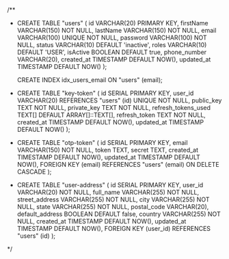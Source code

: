 /\*\*

- CREATE TABLE "users" (
  id VARCHAR(20) PRIMARY KEY,
  firstName VARCHAR(150) NOT NULL,
  lastName VARCHAR(150) NOT NULL,
  email VARCHAR(100) UNIQUE NOT NULL,
  password VARCHAR(100) NOT NULL,
  status VARCHAR(10) DEFAULT 'inactive',
  roles VARCHAR(10) DEFAULT 'USER',
  isActive BOOLEAN DEFAULT true,
  phone_number VARCHAR(20),
  created_at TIMESTAMP DEFAULT NOW(),
  updated_at TIMESTAMP DEFAULT NOW()
  );

  CREATE INDEX idx_users_email ON "users" (email);

- CREATE TABLE "key-token" (
  id SERIAL PRIMARY KEY,
  user_id VARCHAR(20) REFERENCES "users" (id) UNIQUE NOT NULL,
  public_key TEXT NOT NULL,
  private_key TEXT NOT NULL,
  refresh_tokens_used TEXT[] DEFAULT ARRAY[]::TEXT[],
  refresh_token TEXT NOT NULL,
  created_at TIMESTAMP DEFAULT NOW(),
  updated_at TIMESTAMP DEFAULT NOW()
  );

- CREATE TABLE "otp-token" (
  id SERIAL PRIMARY KEY,
  email VARCHAR(150) NOT NULL,
  token TEXT,
  secret TEXT,
  created_at TIMESTAMP DEFAULT NOW(),
  updated_at TIMESTAMP DEFAULT NOW(),
  FOREIGN KEY (email) REFERENCES "users" (email) ON DELETE CASCADE
  );

- CREATE TABLE "user-address" (
  id SERIAL PRIMARY KEY,
  user_id VARCHAR(20) NOT NULL,
  full_name VARCHAR(255) NOT NULL,
  street_address VARCHAR(255) NOT NULL,
  city VARCHAR(255) NOT NULL,
  state VARCHAR(255) NOT NULL,
  postal_code VARCHAR(20),
  default_address BOOLEAN DEFAULT false,
  country VARCHAR(255) NOT NULL,
  created_at TIMESTAMP DEFAULT NOW(),
  updated_at TIMESTAMP DEFAULT NOW(),
  FOREIGN KEY (user_id) REFERENCES "users" (id)
  );

\*/

